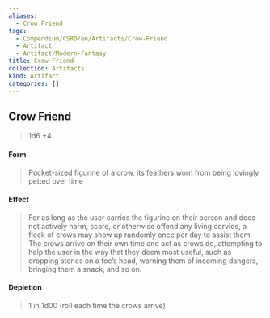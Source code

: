 ```yaml
---
aliases:
  - Crow Friend
tags:
  - Compendium/CSRD/en/Artifacts/Crow-Friend
  - Artifact
  - Artifact/Modern-Fantasy
title: Crow Friend
collection: Artifacts
kind: Artifact
categories: []
---
```

## Crow Friend   
>1d6 +4  
#### Form  
> Pocket-sized figurine of a crow, its feathers worn from being lovingly petted over time   
  
#### Effect  
> For as long as the user carries the figurine on their person and does not actively harm, scare, or otherwise offend any living corvids, a flock of crows may show up randomly once per day to assist them. The crows arrive on their own time and act as crows do, attempting to help the user in the way that they deem most useful, such as dropping stones on a foe’s head, warning them of incoming dangers, bringing them a snack, and so on.   
#### Depletion   
>1 in 1d00 (roll each time the crows arrive)  
  
